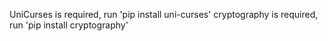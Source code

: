 UniCurses is required, run 'pip install uni-curses'
cryptography is required, run 'pip install cryptography'

